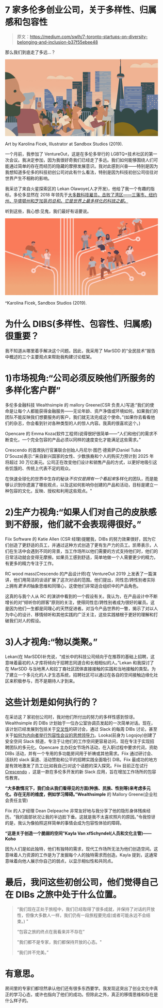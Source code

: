 # 7 家多伦多创业公司，关于多样性、归属感和包容性

> 原文：<https://medium.com/swlh/7-toronto-startups-on-diversity-belonging-and-inclusion-b37f55ebee48>

那么我们到底走了多远…？

![](img/5a9023a195fc62613842dae6848c7de1.png)

Art by Karolina Ficek, Illustrator at Sandbox Studios (2019).

一个月前，我参加了 VentureOut，这是在多伦多举行的 LGBTQ+技术社区的第一次会议。我决定参加，因为我很好奇我们已经走了多远。我们如何能够围绕人们可能通过简单的存在而经历的隐藏的摩擦发展意识。我对此感到兴奋——特别是因为我想知道多伦多的科技初创公司对此有什么看法，特别是因为科技初创公司往往对世界产生不相称的影响。

我采访了来自火星探索区的 Lekan Olawoye(人才开发)，他给了我一个有趣的指标。多伦多显然在 2018 年领先于[大多数科技雇员，击败了湾区——三藩市、纽约州、华盛顿州和芝加哥*的总和。它是世界上最多样化的科技之都。*](https://talentdevelopment.marsdd.com/resource/tech-for-all/)

听到这些，我心想:见鬼，我们最好有话要说。

![](img/06959194394d3f9cef81bd7228b3ee92.png)

^Karolina Ficek, Sandbox Studios (2019).

# **为什么 DIBS(多样性、包容性、归属感)很重要？**

我不知道从哪里着手解决这个问题。因此，我采用了 MarSDD 的“全民技术”报告中概述的三个主要观点来帮助我构建讨论框架。

# **1)市场视角:“公司必须反映他们所服务的多样化客户群”**

多伦多金融科技 Wealthsimple 的 mallory Greene(CSR 负责人)写道:“我们的使命是让每个人都能获得金融服务——无论年龄、资产净值或环境如何。如果我们的团队不能反映我们想要服务的客户，我们就无法完成这个使命。”(如果你去看看他们的杂志，你会看到针对各种类型的人的惊人内容。我真的很喜欢这个。)

Opencare 的 Emma Koza(软件工程师)说得很好很简单——“人们和他们的需求不断变化，一个完全包容的产品必须以同样的速度变化才能满足这些需求。”

Crescendo 的首席执行官兼联合创始人丹尼尔·图巴·德索萨(Daniel Tuba D'Souza)表示:“来自新兴国家的女性、少数族裔和个人的购买力预计到 2025 年将超过 30 万亿美元。公司正在改变他们设计和销售产品的方式，以更好地吸引这些饥饿的、传统上代表不足的观众。

在快速全球化的世界中生存的秘诀*不仅仅是拥有一个看起来*多样化的团队，而是能够认识到你遗漏了哪些观点，以及这如何影响你创建的产品和活动，目标是建立一种包容的文化，反映、授权和利用这些观点。"

# **2)生产力视角:“如果人们对自己的皮肤感到不舒服，他们就不会表现得很好。”**

Fiix Software 的 Katie Allen (CSR 经理)提醒我，DIBs 的努力效果很好，因为它们创造了更舒适的员工，并通过这种方式创造了更有生产力的员工。凯蒂表示，人们在生活中会遇到不同的背景，当工作场所以他们需要的方式支持他们时，他们的日常活动就会变得无摩擦。如果员工感到舒适，简单地做一个人需要更少的精力，有更多的精力专注于工作。

RC wood mass(Crescendo 的产品设计师)在 VentureOut 2019 上发表了一篇演讲，他们用简洁的谈话扩展了这次对话的范围。他们提出，同性恋/跨性别者实际上拥有*更多的*抽象思维和同理心，这使他们非常适合组织中的产品角色。

这真的与我个人从 RC 的演讲中看到的一个假设有关。我认为，在产品设计中不断增长的对“倾听你的顾客”原则的关注，使得同性恋/跨性别者成为很好的雇员。这是因为他们一生都是同理心的天然促进者。对当今产品世界的一瞥，揭示了对以人为中心的设计、移情倾听和其他实践的广泛关注，这些实践植根于更好的理解和打破我们对人的假设。

# **3)人才视角:“物以类聚。”**

Lekan(在 MarSDD)补充说，“成长中的科技公司倾向于在推荐的基础上招聘，这意味着最初的人才库将倾向于招聘志同道合和长相相似的人。”Lekan 和我探讨了在 MarSDD 与当地黑人和拉丁裔社区团体直接接触的实践和当地接触的类型。为了建立一个多元化的人才生态系统，招聘社区可以通过在各自的空间接触边缘化社区来积极参与，而不是期待人才到来。

# **这些计划是如何执行的？**

在采访这 7 家初创公司时，我对他们所付出的努力的多样性感到惊讶。Wealthsimple 的 DIBs 计划始于一位办公室协调员发起的一次简单对话。现在，该计划已经发展到包括关于[交叉性](https://www.telegraph.co.uk/women/womens-life/10572435/Intersectional-feminism.-What-the-hell-is-it-And-why-you-should-care.html)的研讨会，通过 Slack 的每周 DIBs 讨论，甚至关于[如何为内向者举行包容性会议的思想领导力](https://hbr.org/2016/04/run-meetings-that-are-fair-to-introverts-women-and-remote-workers)。Looka(前身为 Logojoy)创建了安全空间 Slack 频道，专注于让他们的工作空间更容易访问，现在专注于实现招聘团队的多元化。Opencare 主办妇女节场外活动，在入职过程中要求代词，资助 DIBs 活动，并有一个专用的多功能房间用于祈祷或其他需求。Fiix 通过研讨会、活跃的 slack 渠道、活动赞助和公平的招聘实践全面吸引 DIB。Fiix 最成功的地方是有效地激发了员工(比如我自己)对这个话题的深入探究。Fiix 目前正在试行 [Crescendo](http://getcrescendo.co) ，这是一款在多伦多开发的新 Slack 应用，旨在增加工作场所的包容性教育。

**“大多数情况下，我们会从我们看得见的方面(种族、民族、性别等)来考虑多元化。存在无形的维度，例如学习障碍。”Wealthsimple** 的 Mallory Greene(企业社会责任主管)

Fiix 的人才经理 Dean Delpeache 非常友好地与我分享了他的隐形身体残疾经历。“我的面部状况让我的半边脸下垂。这就是我不太喜欢照片的原因。”令我惊讶的是，我认为像拍照这样简单的事情会成为包容性体验的障碍。

**“这是关于创造一个脆弱的空间”Kayla Van xfSchyndel(人员和文化主管)——Koho**

因为人们是如此独特，他们有独特的需求，现代工作场所无法为他们创造空间。这意味着人力资源的工作是为了发掘每个人的独特需求而创造。Kayla 提到，这通常意味着向他人展示你自己的弱点，以显示相似性和共同点。

# **最后，我问这些初创公司，他们觉得自己在 DIBs 之旅中处于什么位置。**

> “我们现在正处于旅程中，我们已经取得了很多成就，并保持了对话的开放性，但像大多数人一样，我们仍有一段旅程要完成(或者可能永远不会结束。) "
> 
> “包容之旅的终点在我看来并不存在”
> 
> "我们都不是专家，我们都保持开放的心态。"
> 
> “我们并不完美。”

# **有意思。**

房间里的专家们都坦然承认他们还有很多东西要学。我发现这突出了创业文化中真正的学习心态，或许也指向了他们的成功。但除此之外，真正的移情思维和存在是什么样子的。